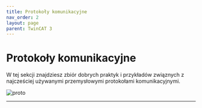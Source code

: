 ```yaml
---
title: Protokoły komunikacyjne 
nav_order: 2
layout: page
parent: TwinCAT 3
---
```


# Protokoły komunikacyjne

W tej sekcji znajdziesz zbiór dobrych praktyk i przykładów związnych z najcześciej używanymi przemysłowymi protokołami komunikacyjnymi. 

![proto](proto.png "proto")


---